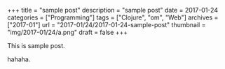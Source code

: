 +++
title = "sample post"
description = "sample post"
date = 2017-01-24
categories = ["Programming"]
tags = ["Clojure", "om", "Web"]
archives = ["2017-01"]
url = "2017-01/24/2017-01-24-sample-post"
thumbnail = "img/2017-01/24/a.png"
draft = false
+++

This is sample post.

<!--more-->

hahaha.

